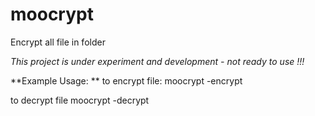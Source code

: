 # moocrypt
Encrypt all file in folder

*This project is under experiment and development - not ready to use !!!*

**Example Usage: **
to encrypt file:
moocrypt -encrypt

to decrypt file
moocrypt -decrypt

